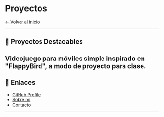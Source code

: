 # Proyectos

[← Volver al inicio](index.md)

---

## 🌱 Proyectos Destacables

Videojuego para móviles simple inspirado en "FlappyBird", a modo de proyecto para clase.
---

## 🔗 Enlaces

- [GitHub Profile](https://github.com/jon-juanes)
- [Sobre mí](sobre-mi.md)
- [Contacto](contacto.md)

---
